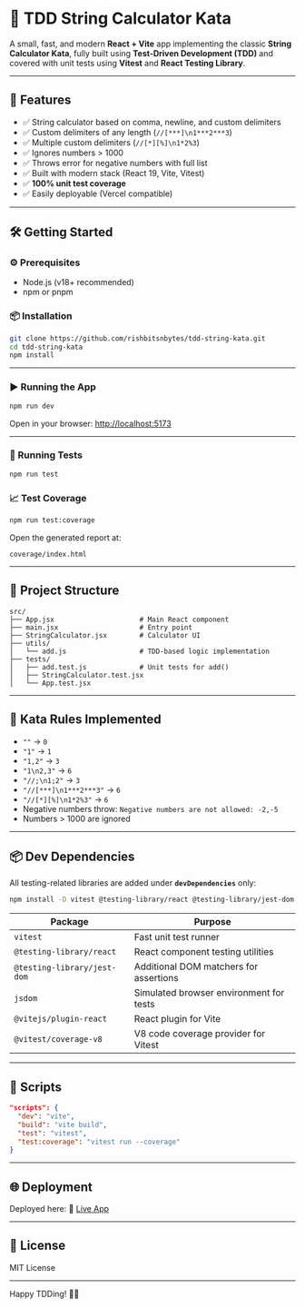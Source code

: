 # 🧪 TDD String Calculator Kata

A small, fast, and modern **React + Vite** app implementing the classic **String Calculator Kata**, fully built using **Test-Driven Development (TDD)** and covered with unit tests using **Vitest** and **React Testing Library**.

---

## 🚀 Features

* ✅ String calculator based on comma, newline, and custom delimiters
* ✅ Custom delimiters of any length (`//[***]\n1***2***3`)
* ✅ Multiple custom delimiters (`//[*][%]\n1*2%3`)
* ✅ Ignores numbers > 1000
* ✅ Throws error for negative numbers with full list
* ✅ Built with modern stack (React 19, Vite, Vitest)
* ✅ **100% unit test coverage**
* ✅ Easily deployable (Vercel compatible)

---

## 🛠️ Getting Started

### ⚙️ Prerequisites

* Node.js (v18+ recommended)
* npm or pnpm

### 📦 Installation

```bash
git clone https://github.com/rishbitsnbytes/tdd-string-kata.git
cd tdd-string-kata
npm install
```

---

### ▶️ Running the App

```bash
npm run dev
```

Open in your browser: [http://localhost:5173](http://localhost:5173)

---

### 🧪 Running Tests

```bash
npm run test
```

### 📈 Test Coverage

```bash
npm run test:coverage
```

Open the generated report at:

```
coverage/index.html
```

---

## 📁 Project Structure

```
src/
├── App.jsx                     # Main React component
├── main.jsx                    # Entry point
├── StringCalculator.jsx        # Calculator UI
├── utils/
│   └── add.js                  # TDD-based logic implementation
├── tests/
│   ├── add.test.js             # Unit tests for add()
│   ├── StringCalculator.test.jsx
│   └── App.test.jsx
```

---

## 🧪 Kata Rules Implemented

* `""` → `0`
* `"1"` → `1`
* `"1,2"` → `3`
* `"1\n2,3"` → `6`
* `"//;\n1;2"` → `3`
* `"//[***]\n1***2***3"` → `6`
* `"//[*][%]\n1*2%3"` → `6`
* Negative numbers throw: `Negative numbers are not allowed: -2,-5`
* Numbers > 1000 are ignored

---

## 📦 Dev Dependencies

All testing-related libraries are added under **`devDependencies`** only:

```bash
npm install -D vitest @testing-library/react @testing-library/jest-dom jsdom @vitejs/plugin-react @vitest/coverage-v8
```

| Package                     | Purpose                                 |
| --------------------------- | --------------------------------------- |
| `vitest`                    | Fast unit test runner                   |
| `@testing-library/react`    | React component testing utilities       |
| `@testing-library/jest-dom` | Additional DOM matchers for assertions  |
| `jsdom`                     | Simulated browser environment for tests |
| `@vitejs/plugin-react`      | React plugin for Vite                   |
| `@vitest/coverage-v8`       | V8 code coverage provider for Vitest    |

---

## 📜 Scripts

```json
"scripts": {
  "dev": "vite",
  "build": "vite build",
  "test": "vitest",
  "test:coverage": "vitest run --coverage"
}
```

---

## 🌐 Deployment

Deployed here:
🔗 [Live App](https://tdd-string-kata.vercel.app/)

---

## 📄 License

MIT License

---

Happy TDDing! 🧪🚀
